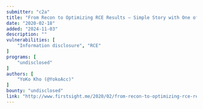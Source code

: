 ```yaml
---
submitter: "c2a"
title: "From Recon to Optimizing RCE Results – Simple Story with One of the Biggest ICT Company in the World"
date: "2020-02-18"
added: "2024-11-03"
description: ""
vulnerabilities: [
    "Information disclosure", "RCE"
]
programs: [
    "undisclosed"
]
authors: [
    "YoKo Kho (@YokoAcc)"
]
bounty: "undisclosed"
link: "http://www.firstsight.me/2020/02/from-recon-to-optimizing-rce-results-simple-story-with-one-of-the-biggest-ict-company-in-the-world/"
---
```




